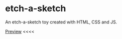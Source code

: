 # etch-a-sketch
An etch-a-sketch toy created with HTML, CSS and JS.

[Preview](https://emmahare.github.io/etch-a-sketch/) <<<<
